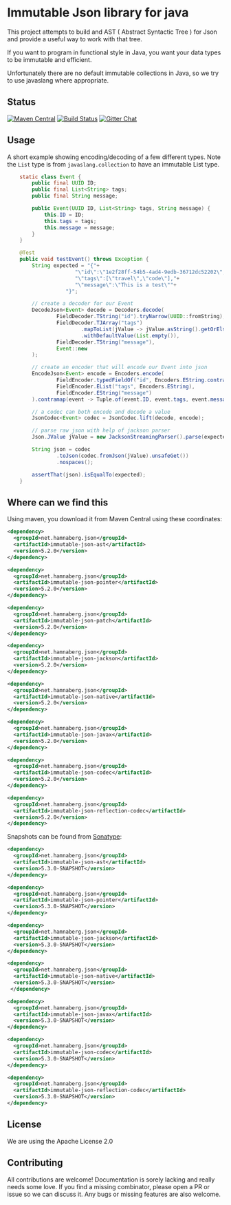 # Immutable Json library for java

 This project attempts to build and AST ( Abstract Syntactic Tree )
 for Json and provide a useful way to work with that tree.

 If you want to program in functional style in Java, you want
 your data types to be immutable and efficient.

 Unfortunately there are no default immutable collections in Java, so we try to use javaslang where appropriate.


## Status

 [![Maven Central](https://maven-badges.herokuapp.com/maven-central/net.hamnaberg.json/immutable-json/badge.svg)](https://maven-badges.herokuapp.com/maven-central/net.hamnaberg.json/immutable-json)
 [![Build Status](https://travis-ci.org/hamnis/immutable-json.png)](https://travis-ci.org/hamnis/immutable-json)
 [![Gitter Chat](https://badges.gitter.im/Join%20Chat.svg)](https://gitter.im/hamnis/immutable-json)

## Usage

A short example showing encoding/decoding of a few different types.
Note the `List` type is from `javaslang.collection` to have an immutable List type.


```java
    static class Event {
        public final UUID ID;
        public final List<String> tags;
        public final String message;

        public Event(UUID ID, List<String> tags, String message) {
            this.ID = ID;
            this.tags = tags;
            this.message = message;
        }
    }

    @Test
    public void testEvent() throws Exception {
        String expected = "{"+
                      "\"id\":\"1e2f28ff-54b5-4ad4-9edb-36712dc52202\","+
                      "\"tags\":[\"travel\",\"code\"],"+
                      "\"message\":\"This is a test\""+
                   "}";

        // create a decoder for our Event
        DecodeJson<Event> decode = Decoders.decode(
                FieldDecoder.TString("id").tryNarrow(UUID::fromString),
                FieldDecoder.TJArray("tags")
                        .mapToList(jValue -> jValue.asString().getOrElse(""))
                        .withDefaultValue(List.empty()),
                FieldDecoder.TString("message"),
                Event::new
        );

        // create an encoder that will encode our Event into json
        EncodeJson<Event> encode = Encoders.encode(
                FieldEncoder.typedFieldOf("id", Encoders.EString.contramap(UUID::toString)),
                FieldEncoder.EList("tags", Encoders.EString),
                FieldEncoder.EString("message")
        ).contramap(event -> Tuple.of(event.ID, event.tags, event.message));

        // a codec can both encode and decode a value
        JsonCodec<Event> codec = JsonCodec.lift(decode, encode);

        // parse raw json with help of jackson parser
        Json.JValue jValue = new JacksonStreamingParser().parse(expected);

        String json = codec
                .toJson(codec.fromJson(jValue).unsafeGet())
                .nospaces();

        assertThat(json).isEqualTo(expected);
    }
```


## Where can we find this

 Using maven, you download it from Maven Central using these coordinates:

 ```xml
 <dependency>
   <groupId>net.hamnaberg.json</groupId>
   <artifactId>immutable-json-ast</artifactId>
   <version>5.2.0</version>
 </dependency>

 <dependency>
   <groupId>net.hamnaberg.json</groupId>
   <artifactId>immutable-json-pointer</artifactId>
   <version>5.2.0</version>
 </dependency>

 <dependency>
   <groupId>net.hamnaberg.json</groupId>
   <artifactId>immutable-json-patch</artifactId>
   <version>5.2.0</version>
 </dependency>

 <dependency>
   <groupId>net.hamnaberg.json</groupId>
   <artifactId>immutable-json-jackson</artifactId>
   <version>5.2.0</version>
 </dependency>

 <dependency>
   <groupId>net.hamnaberg.json</groupId>
   <artifactId>immutable-json-native</artifactId>
   <version>5.2.0</version>
 </dependency>

 <dependency>
   <groupId>net.hamnaberg.json</groupId>
   <artifactId>immutable-json-javax</artifactId>
   <version>5.2.0</version>
 </dependency>

 <dependency>
   <groupId>net.hamnaberg.json</groupId>
   <artifactId>immutable-json-codec</artifactId>
   <version>5.2.0</version>
 </dependency>

 <dependency>
   <groupId>net.hamnaberg.json</groupId>
   <artifactId>immutable-json-reflection-codec</artifactId>
   <version>5.2.0</version>
 </dependency>
 ```

 Snapshots can be found from [Sonatype](https://oss.sonatype.org/content/repositories/snapshots/):


 ```xml
 <dependency>
   <groupId>net.hamnaberg.json</groupId>
   <artifactId>immutable-json-ast</artifactId>
   <version>5.3.0-SNAPSHOT</version>
 </dependency>

 <dependency>
   <groupId>net.hamnaberg.json</groupId>
   <artifactId>immutable-json-pointer</artifactId>
   <version>5.3.0-SNAPSHOT</version>
 </dependency>

 <dependency>
   <groupId>net.hamnaberg.json</groupId>
   <artifactId>immutable-json-jackson</artifactId>
   <version>5.3.0-SNAPSHOT</version>
 </dependency>

 <dependency>
   <groupId>net.hamnaberg.json</groupId>
   <artifactId>immutable-json-native</artifactId>
   <version>5.3.0-SNAPSHOT</version>
  </dependency>

 <dependency>
   <groupId>net.hamnaberg.json</groupId>
   <artifactId>immutable-json-javax</artifactId>
   <version>5.3.0-SNAPSHOT</version>
 </dependency>

 <dependency>
   <groupId>net.hamnaberg.json</groupId>
   <artifactId>immutable-json-codec</artifactId>
   <version>5.3.0-SNAPSHOT</version>
 </dependency>

 <dependency>
   <groupId>net.hamnaberg.json</groupId>
   <artifactId>immutable-json-reflection-codec</artifactId>
   <version>5.3.0-SNAPSHOT</version>
 </dependency>
  ```

## License

 We are using the Apache License 2.0


## Contributing 
All contributions are welcome! Documentation is sorely lacking and really needs some love.
If you find a missing combinator, please open a PR or issue so we can discuss it.
Any bugs or missing features are also welcome. 